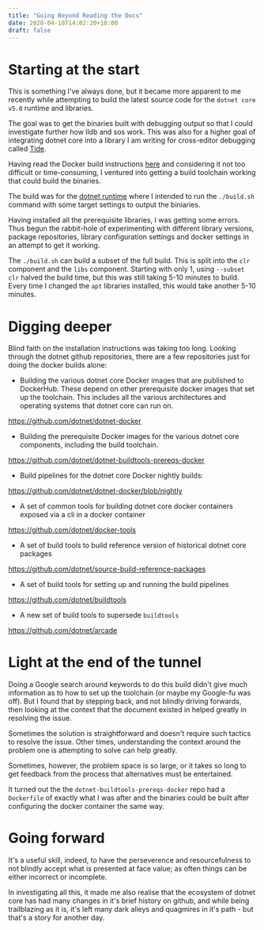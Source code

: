 ```yaml
---
title: "Going Beyond Reading the Docs"
date: 2020-04-18T14:02:20+10:00
draft: false
---
```


# Starting at the start

This is something I've always done, but it became more apparent to me recently while attempting to build the latest source code for the ``dotnet core v5.0`` runtime and libraries.

The goal was to get the binaries built with debugging output so that I could investigate further how lldb and sos work. This was also for a higher goal of integrating dotnet core into a library I am writing for cross-editor debugging called [Tide](https://github.com/tide-org).

Having read the Docker build instructions [here](https://github.com/dotnet/runtime/blob/master/docs/workflow/building/coreclr/linux-instructions.md) and considering it not too difficult or time-consuming, I ventured into getting a build toolchain working that could build the binaries.

The build was for the [dotnet runtime](https://github.com/dotnet/runtime/) where I intended to run the `./build.sh` command with some target settings to output the biniaries.

Having installed all the prerequisite libraries, I was getting some errors. Thus begun the rabbit-hole of experimenting with different library versions, package repositories, library configuration settings and docker settings in an attempt to get it working.

The `./build.sh` can build a subset of the full build. This is split into the `clr` component and the `libs` component. Starting with only 1, using `--subset clr` halved the build time, but this was still taking 5-10 minutes to build. Every time I changed the `apt` libraries installed, this would take another 5-10 minutes.

# Digging deeper

Blind faith on the installation instructions was taking too long. Looking through the dotnet github repositories, there are a few repositories just for doing the docker builds alone:

- Building the various dotnet core Docker images that are published to DockerHub. These depend on other prerequisite docker images that set up the toolchain. This includes all the various architectures and operating systems that dotnet core can run on.

https://github.com/dotnet/dotnet-docker

- Building the prerequisite Docker images for the various dotnet core components, including the build toolchain.

https://github.com/dotnet/dotnet-buildtools-prereqs-docker

- Build pipelines for the dotnet core Docker nightly builds:

https://github.com/dotnet/dotnet-docker/blob/nightly

- A set of common tools for building dotnet core docker containers exposed via a cli in a docker container

https://github.com/dotnet/docker-tools

- A set of build tools to build reference version of historical dotnet core packages

https://github.com/dotnet/source-build-reference-packages

- A set of build tools for setting up and running the build pipelines

https://github.com/dotnet/buildtools

- A new set of build tools to supersede `buildtools`

https://github.com/dotnet/arcade

# Light at the end of the tunnel

Doing a Google search around keywords to do this build didn't give much information as to how to set up the toolchain (or maybe my Google-fu was off). But I found that by stepping back, and not blindly driving forwards, then looking at the context that the document existed in helped greatly in resolving the issue.

Sometimes the solution is straightforward and doesn't require such tactics to resolve the issue. Other times, understanding the context around the problem one is attempting to solve can help greatly.

Sometimes, however, the problem space is so large, or it takes so long to get feedback from the process that alternatives must be entertained.

It turned out the the `dotnet-buildtools-prereqs-docker` repo had a `Dockerfile` of exactly what I was after and the binaries could be built after configuring the docker container the same way.

# Going forward

It's a useful skill, indeed, to have the perseverence and resourcefulness to not blindly accept what is presented at face value; as often things can be either incorrect or incomplete.

In investigating all this, it made me also realise that the ecosystem of dotnet core has had many changes in it's brief history on github, and while being trailblazing as it is, it's left many dark alleys and quagmires in it's path - but that's a story for another day.
